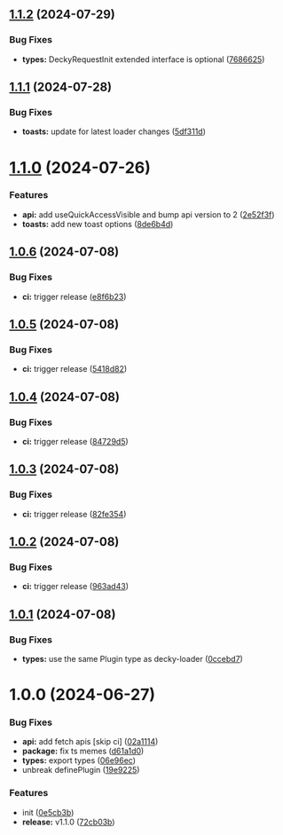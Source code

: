 ## [1.1.2](https://github.com/SteamDeckHomebrew/loader-api/compare/v1.1.1...v1.1.2) (2024-07-29)


### Bug Fixes

* **types:** DeckyRequestInit extended interface is optional ([7686625](https://github.com/SteamDeckHomebrew/loader-api/commit/7686625f317b98f86633bacfdb0d58b2d0d62a32))

## [1.1.1](https://github.com/SteamDeckHomebrew/loader-api/compare/v1.1.0...v1.1.1) (2024-07-28)


### Bug Fixes

* **toasts:** update for latest loader changes ([5df311d](https://github.com/SteamDeckHomebrew/loader-api/commit/5df311d2d87fd4ff3bbdb922531e474b6a63abc4))

# [1.1.0](https://github.com/SteamDeckHomebrew/loader-api/compare/v1.0.6...v1.1.0) (2024-07-26)


### Features

* **api:** add useQuickAccessVisible and bump api version to 2 ([2e52f3f](https://github.com/SteamDeckHomebrew/loader-api/commit/2e52f3fdf1e556d6cafa2c518d6cd32375aa0713))
* **toasts:** add new toast options ([8de6b4d](https://github.com/SteamDeckHomebrew/loader-api/commit/8de6b4d4b3320f85183155e39e6f9171663fca34))

## [1.0.6](https://github.com/SteamDeckHomebrew/loader-api/compare/v1.0.5...v1.0.6) (2024-07-08)


### Bug Fixes

* **ci:** trigger release ([e8f6b23](https://github.com/SteamDeckHomebrew/loader-api/commit/e8f6b23cc1dc35fe45c54ccb792206ecec27858d))

## [1.0.5](https://github.com/SteamDeckHomebrew/loader-api/compare/v1.0.4...v1.0.5) (2024-07-08)


### Bug Fixes

* **ci:** trigger release ([5418d82](https://github.com/SteamDeckHomebrew/loader-api/commit/5418d8246f0e3dc5a666f33fa44ee17dbc8a43fd))

## [1.0.4](https://github.com/SteamDeckHomebrew/loader-api/compare/v1.0.3...v1.0.4) (2024-07-08)


### Bug Fixes

* **ci:** trigger release ([84729d5](https://github.com/SteamDeckHomebrew/loader-api/commit/84729d5bc8f9525ebc39942c1ddb5477d7703908))

## [1.0.3](https://github.com/SteamDeckHomebrew/loader-api/compare/v1.0.2...v1.0.3) (2024-07-08)


### Bug Fixes

* **ci:** trigger release ([82fe354](https://github.com/SteamDeckHomebrew/loader-api/commit/82fe354b879575bfd03f6a98839cb91e5af91702))

## [1.0.2](https://github.com/SteamDeckHomebrew/loader-api/compare/v1.0.1...v1.0.2) (2024-07-08)


### Bug Fixes

* **ci:** trigger release ([963ad43](https://github.com/SteamDeckHomebrew/loader-api/commit/963ad435483b431e80819deba9384f85d546f2fd))

## [1.0.1](https://github.com/SteamDeckHomebrew/loader-api/compare/v1.0.0...v1.0.1) (2024-07-08)


### Bug Fixes

* **types:** use the same Plugin type as decky-loader ([0ccebd7](https://github.com/SteamDeckHomebrew/loader-api/commit/0ccebd795aa9ef673d51638a4eec5ed650b43f50))

# 1.0.0 (2024-06-27)


### Bug Fixes

* **api:** add fetch apis [skip ci] ([02a1114](https://github.com/SteamDeckHomebrew/loader-api/commit/02a11142fb4a0f6dcdc5ae368e8c7ae5f11b8870))
* **package:** fix ts memes ([d61a1d0](https://github.com/SteamDeckHomebrew/loader-api/commit/d61a1d0ca7a224a91e6d0384aad1f314b1d494a1))
* **types:** export types ([06e96ec](https://github.com/SteamDeckHomebrew/loader-api/commit/06e96ec5a1f6a2240778a52d9d3b15a0f0682b54))
* unbreak definePlugin ([19e9225](https://github.com/SteamDeckHomebrew/loader-api/commit/19e9225482a770fd97be2b5dc4311a85279047fc))


### Features

* init ([0e5cb3b](https://github.com/SteamDeckHomebrew/loader-api/commit/0e5cb3b5368de1f0d11ba2727292c61f93a90eec))
* **release:** v1.1.0 ([72cb03b](https://github.com/SteamDeckHomebrew/loader-api/commit/72cb03b5fd958b1cc9d6edf3831fb3316bccfa3a))
